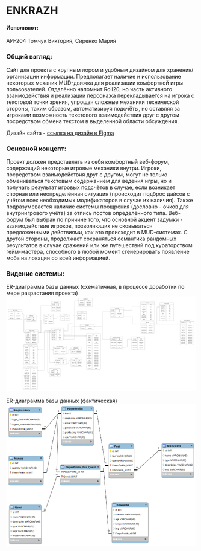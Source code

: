 # ENKRAZH

#### Исполняют:
АИ-204 Томчук Виктория, Сиренко Мария

### Общий взгляд:
Сайт для проекта с крупным лором и удобным дизайном для хранения/организации информации. Предполагает наличие и использование некоторых механик MUD-движка для реализации комфортной игры пользователей. Отдалённо напомнит Roll20, но часть активного взаимодействия и реализации персонажа перекладывается на игрока с текстовой точки зрения, упрощая сложные механики технической стороны, таким образом, автоматизируя подсчёты, но оставляя за игроками возможность текстового взаимодействия друг с другом посредством обмена текстом в выделенной области обсуждения.
<br>

Дизайн сайта - [ссылка на дизайн в Figma](https://www.figma.com/file/TbyXTOp9p2Jx3hBCKg4Oic/enkr?node-id=0%3A1) <br>

### Основной концепт:
Проект должен представлять из себя комфортный веб-форум, содержащий некоторые игровые механики внутри. Игроки, посредством взаимодействия друг с другом, могут не только обмениваться текстовым содержанием для ведения игры, но и получать результат игровых подсчётов в случае, если возникает спорная или неопределённая ситуация (происходит подброс дайсов с учётом всех необходимых модификаторов в случае их наличия). Также подразумевается наличие системы поощрения (дословно - очков для внутриигрового учёта) за отпись постов определённого типа. Веб-форум был выбран по причине того, что основной акцент задумки - взаимодействие игроков, позволяющих не сковываться предложенными действиями, как это происходит в MUD-системах. С другой стороны, продолжает сохраняться семантика рандомных результатов в случае сражений или же путешествий под кураторством гейм-мастера, способного в любой момент сгенерировать появление моба на локации со всей информацией. 

### Видение системы:
ER-диаграмма базы данных (схематичная, в процессе доработки по мере разрастания проекта)
![Диаграмма](https://github.com/rxndx/enkrazh/blob/main/src/front/img/ER-диаграмма%20СУБД%20.png)

ER-диаграмма базы данных (фактическая)
![Диаграмма](https://github.com/rxndx/enkrazh/blob/main/src/front/img/er-oop.png)
